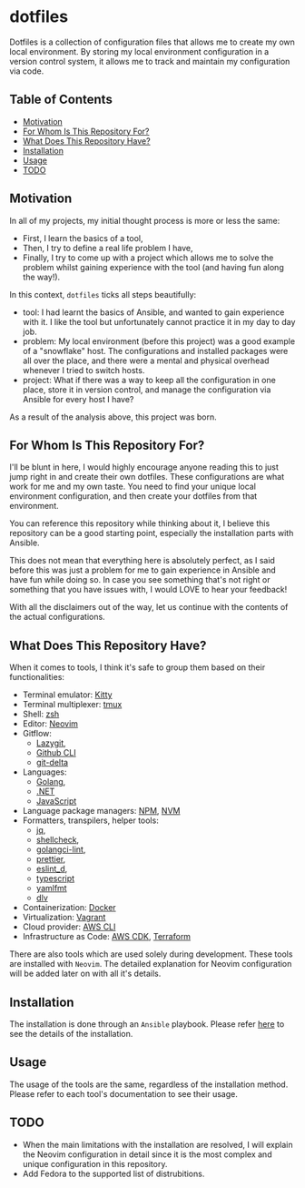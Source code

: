 # dotfiles

Dotfiles is a collection of configuration files that allows me to create my own local environment.
By storing my local environment configuration in a version control system, it allows me to track and maintain my configuration via code.

## Table of Contents

<!--toc:start-->

- [Motivation](#motivation)
- [For Whom Is This Repository For?](#for-whom-is-this-repository-for)
- [What Does This Repository Have?](#what-does-this-repository-have)
- [Installation](#installation)
- [Usage](#usage)
- [TODO](#todo)
<!--toc:end-->

## <a id="motivation"></a> Motivation

In all of my projects, my initial thought process is more or less the same:

- First, I learn the basics of a tool,
- Then, I try to define a real life problem I have,
- Finally, I try to come up with a project which allows me to solve the problem whilst gaining experience with the tool (and having fun along the way!).

In this context, `dotfiles` ticks all steps beautifully:

- tool: I had learnt the basics of Ansible, and wanted to gain experience with it. I like the tool but unfortunately cannot practice it in my day to day job.
- problem: My local environment (before this project) was a good example of a "snowflake" host. The configurations and installed packages were all over the place, and there were a mental and physical overhead whenever I tried to switch hosts.
- project: What if there was a way to keep all the configuration in one place, store it in version control, and manage the configuration via Ansible for every host I have?

As a result of the analysis above, this project was born.

## <a id="for-whom-is-this-repository-for"></a> For Whom Is This Repository For?

I'll be blunt in here, I would highly encourage anyone reading this to just jump right in and create their own dotfiles.
These configurations are what work for me and my own taste. You need to find your unique local environment configuration, and then create your dotfiles from that environment.

You can reference this repository while thinking about it, I believe this repository can be a good starting point, especially the installation parts with Ansible.

This does not mean that everything here is absolutely perfect, as I said before this was just a problem for me to gain experience in Ansible and have fun while doing so.
In case you see something that's not right or something that you have issues with, I would LOVE to hear your feedback!

With all the disclaimers out of the way, let us continue with the contents of the actual configurations.

## <a id="what-does-this-repository-have"></a> What Does This Repository Have?

When it comes to tools, I think it's safe to group them based on their functionalities:

- Terminal emulator: [Kitty](https://sw.kovidgoyal.net/kitty/)
- Terminal multiplexer: [tmux](https://github.com/tmux/tmux/wiki)
- Shell: [zsh](https://zsh.sourceforge.io/)
- Editor: [Neovim](https://neovim.io/)
- Gitflow:
  - [Lazygit](https://github.com/jesseduffield/lazygit),
  - [Github CLI](https://cli.github.com/)
  - [git-delta](https://github.com/dandavison/delta)
- Languages:
  - [Golang](https://go.dev/),
  - [.NET](https://dotnet.microsoft.com/en-us/)
  - [JavaScript](https://nodejs.org/en)
- Language package managers: [NPM](https://www.npmjs.com/), [NVM](https://github.com/nvm-sh/nvm)
- Formatters, transpilers, helper tools:
  - [jq](https://github.com/jqlang/jq),
  - [shellcheck](https://github.com/koalaman/shellcheck),
  - [golangci-lint](https://github.com/golangci/golangci-lint),
  - [prettier](https://github.com/prettier/prettier),
  - [eslint_d](https://github.com/mantoni/eslint_d.js),
  - [typescript](https://www.typescriptlang.org/)
  - [yamlfmt](https://github.com/google/yamlfmt)
  - [dlv](https://github.com/go-delve/delve)
- Containerization: [Docker](https://www.docker.com/)
- Virtualization: [Vagrant](https://www.vagrantup.com/)
- Cloud provider: [AWS CLI](https://docs.aws.amazon.com/cli/latest/userguide/cli-chap-getting-started.html)
- Infrastructure as Code: [AWS CDK](https://aws.amazon.com/cdk/), [Terraform](https://www.terraform.io/)

There are also tools which are used solely during development. These tools are installed with `Neovim`. The detailed explanation for Neovim configuration will be added later on with all it's details.

## <a id="installation"></a> Installation

The installation is done through an `Ansible` playbook. Please refer [here](https://github.com/acikgozb/dotfiles/blob/main/setup/README.md) to see the details of the installation.

## <a id="usage"></a> Usage

The usage of the tools are the same, regardless of the installation method. Please refer to each tool's documentation to see their usage.

## <a id="todo"></a> TODO

- When the main limitations with the installation are resolved, I will explain the Neovim configuration in detail since it is the most complex and unique configuration in this repository.
- Add Fedora to the supported list of distrubitions.
